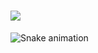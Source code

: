 <h1>
  <img  src="https://readme-typing-svg.herokuapp.com?font=Fira+Code&size=23&pause=1000&vCenter=true&repeat=false&random=false&width=435&lines=Hey+There!;I'm+Sartiz+Alam+Ayon+%F0%9F%91%8B"/>
</h1>









![Snake animation](https://github.com/eagrundy/eagrundy/blob/output/github-contribution-grid-snake.svg)
